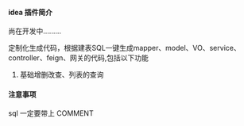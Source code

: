#### idea 插件简介
尚在开发中.........

定制化生成代码，根据建表SQL一键生成mapper、model、VO、service、controller、feign、网关的代码,包括以下功能
1. 基础增删改查、列表的查询
    


#### 注意事项
sql 一定要带上 COMMENT